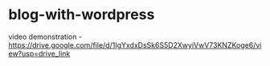 # blog-with-wordpress

video demonstration -https://drive.google.com/file/d/1IgYxdxDsSk6S5D2XwyiVwV73KNZKoge6/view?usp=drive_link

